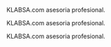 KLABSA.com asesoria profesional.



KLABSA.com asesoria profesional.




KLABSA.com asesoria profesional.
